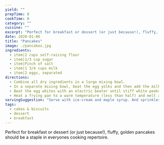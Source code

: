 ```yaml
---
yield: ""
prepTime: 0
cookTime: 0
category: ""
cuisine: ""
excerpt: "Perfect for breakfast or dessert (or just because!), fluffy, golden pancakes should be a staple in everyones cooking repertoire."
date: 2020-01-06
title: "Pancakes"
image: ./pancakes.jpg
ingredients:
  - item|2 cups self-raising flour
  - item|1/3 cup sugar
  - item|Pinch of salt
  - item|1 3/4 cups milk
  - item|2 eggs, separated
directions:
  - Combine all dry ingredients in a large mixing bowl.
  - In a separate mixing bowl, beat the egg yolks and then add the milk. Once combined, add the mixture into the dry ingredients and mix well with a whisk.
  - Beat the egg whites with an electric beater until stiff white peaks form, then fold the whites into the batter.
  - Heat a frying pan to a warm temperature (less than half) and melt a small amount of butter to grease the pan. Pour small amounts of the batter into the pan and fry until bubbles rise to the tops, then flip over and cook until golden brown.
servingSuggestion: "Serve with ice-cream and maple syrup. And sprinkles. And chocolate topping. And fresh cut strawberries. And sliced banana. You get the idea."
tags:
  - cakes & biscuits
  - dessert
  - breakfast
---
```


Perfect for breakfast or dessert (or just because!), fluffy, golden pancakes should be a staple in everyones cooking repertoire.
